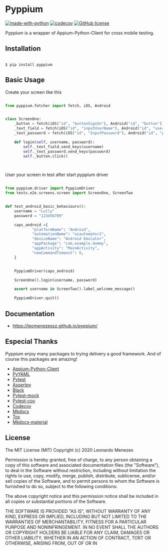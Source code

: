 # Pyppium

[![made-with-python](https://img.shields.io/badge/Made%20with-Python-1f425f.svg)](https://www.python.org/)
[![codecov](https://codecov.io/gh/leomenezessz/pyppium/branch/master/graph/badge.svg)](https://codecov.io/gh/leomenezessz/pyppium)
[![GitHub license](https://img.shields.io/github/license/Naereen/StrapDown.js.svg)](https://github.com/leomenezessz/pyppium/blob/master/LICENSE)



Pyppium is a wrapper of Appium-Python-Client for cross mobile testing.

## Installation

```

$ pip install pyppium

```

## Basic Usage

Create your screen like this

```python

from pyppium.fetcher import fetch, iOS, Android


class ScreenOne:
    _button = fetch(iOS("id", "buttonSignIn"), Android("id", "button"))
    _text_field = fetch(iOS("id", "inputUserName"), Android("id", "username"))
    _text_password = fetch(iOS("id", "InputPassword"), Android("id", "pass"))

    def login(self, username, password):
        self._text_field.send_keys(username)
        self._text_password.send_keys(password)
        self._button.click()

    
```

User your screen in test after start pyppium driver

```python

from pyppium.driver import PyppiumDriver
from tests.e2e.screens.screen import ScreenOne, ScreenTwo


def test_android_basic_behaviours():
    username = "Lully"
    password = "123456789"

    caps_android ={
            "platformName": "Android",
            "automationName": "uiautomator2",
            "deviceName": "Android Emulator",
            "appPackage": "com.example.dummy",
            "appActivity": "MainActivity",
            "newCommandTimeout": 0,
    }


    PyppiumDriver(caps_android)

    ScreenOne().login(username, password)

    assert username in ScreenTwo().label_welcome_message()

    PyppiumDriver.quit()
```

## Documentation

- https://leomenezessz.github.io/pyppium/

## Especial Thanks
 
 Pyppium enjoy many packages to trying delivery a good framework. And of course this packages are amazing!
 
 - [Appium-Python-Client](https://pypi.org/project/Appium-Python-Client/)
 - [PyYAML](https://pypi.org/project/PyYAML/)
 - [Pytest](https://pypi.org/project/pytest/)
 - [Assertpy](https://pypi.org/project/assertpy/)
 - [Black](https://pypi.org/project/black/)
 - [Pytest-mock](https://pypi.org/project/pytest-mock/)
 - [Pytest-cov](https://pypi.org/project/pytest-cov/)
 - [Codecov](https://pypi.org/project/codecov/)
 - [Mkdocs](https://pypi.org/project/mkdocs/)
 - [Tox](https://pypi.org/project/tox/) 
 - [Mkdocs-material](https://squidfunk.github.io/mkdocs-material/) 

## License

 The MIT License (MIT)
 Copyright (c) 2020 Leonardo Menezes

 Permission is hereby granted, free of charge, to any person obtaining a copy
 of this software and associated documentation files (the "Software"), to deal
 in the Software without restriction, including without limitation the rights
 to use, copy, modify, merge, publish, distribute, sublicense, and/or sell
 copies of the Software, and to permit persons to whom the Software is
 furnished to do so, subject to the following conditions:

 The above copyright notice and this permission notice shall be included in all
 copies or substantial portions of the Software.

 THE SOFTWARE IS PROVIDED "AS IS", WITHOUT WARRANTY OF ANY KIND,
 EXPRESS OR IMPLIED, INCLUDING BUT NOT LIMITED TO THE WARRANTIES OF
 MERCHANTABILITY, FITNESS FOR A PARTICULAR PURPOSE AND NONINFRINGEMENT.
 IN NO EVENT SHALL THE AUTHORS OR COPYRIGHT HOLDERS BE LIABLE FOR ANY CLAIM,
 DAMAGES OR OTHER LIABILITY, WHETHER IN AN ACTION OF CONTRACT, TORT OR
 OTHERWISE, ARISING FROM, OUT OF OR IN  
 
 <br/>








